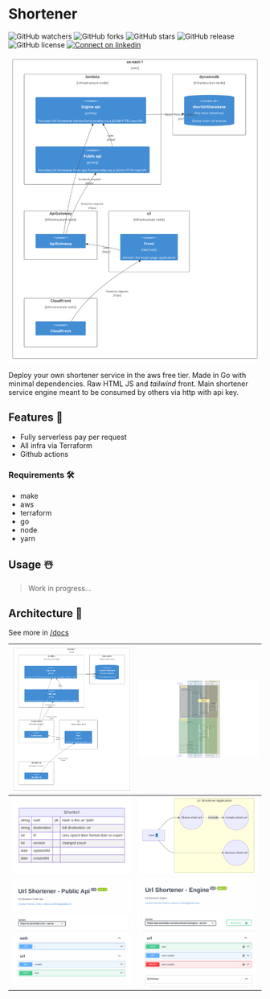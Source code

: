 # Shortener

![GitHub watchers](https://img.shields.io/github/watchers/vzsoares/shortener?style=for-the-badge)
![GitHub forks](https://img.shields.io/github/forks/vzsoares/shortener?style=for-the-badge)
![GitHub stars](https://img.shields.io/github/stars/vzsoares/shortener?style=for-the-badge)
![GitHub release](https://img.shields.io/github/v/release/vzsoares/shortener?style=for-the-badge)
![GitHub license](https://img.shields.io/github/license/vzsoares/shortener?style=for-the-badge)
[![Connect on linkedin](https://img.shields.io/badge/Connect-grey?style=for-the-badge&logo=linkedin)](https://www.linkedin.com/in/vinicius-zenha/)

<p align="center">
<img src="./static/hero.jpg" width="500px">
</p>

Deploy your own shortener service in the aws free tier. Made in Go with minimal dependencies. Raw HTML JS and _tailwind_ front. Main shortener service engine meant to be consumed by others via http with api key.

## Features 📃

-   Fully serverless pay per request
-   All infra via Terraform
-   Github actions

### Requirements 🛠️

-   make
-   aws
-   terraform
-   go
-   node
-   yarn

## Usage ☃️

> Work in progress...

## Architecture 🎨

See more in [/docs](/docs)

| [![deployment](./static/hero.jpg)](./docs/deployment.md)                   | [![sequence](./static/sequence_ex.png)](./docs/sequence.md)                   |
| -------------------------------------------------------------------------------------------------------------------- | ---------------------------------------------------------------------------------------------------------------------- |
| [![entity](./static/entity_ex.png)](./docs/entity.md)                | [![usecase](./static/usecase_ex.png)](./docs/use-case.md)                |
| [![swagger_p](./static/swagger_public_ex.png)](./docs/swagger-public-api.yml)                    | [![swagger_e](./static/swagger_engine_ex.png)](./docs/swagger-engine.yml)                    |



